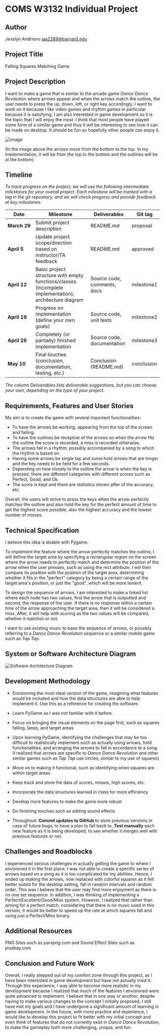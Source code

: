 # COMS W3132 Individual Project

## Author
Jesslyn Andriono jaa2289@barnard.edu

## Project Title
Falling Squares Matching Game

## Project Description
I want to make a game that is similar to the arcade game _Dance Dance Revolution_ where arrows appear and when the arrows match the outline, the user needs to press the up, down, left, or right key accordingly. I want to work on it because I like video games and rhythm games in particular because it is satisfying. I am also interested in game development so it is the topic that I will enjoy the most. I think that most people have played some form of a similar game and thus it will be interesting to see how it can be made on desktop. It should be fun so hopefully other people can enjoy it.

![image](https://github.com/coms-w3132/final-project-cactus273/assets/86728731/19b00eda-b442-4abd-a769-e82a084be84f)

(In the image above the arrows move from the bottom to the top. In my implementation, it will be from the top to the bottom and the outlines will be at the bottom)


## Timeline

*To track progress on the project, we will use the following intermediate milestones for your overall project. Each milestone will be marked with a tag in the git repository, and we will check progress and provide feedback at key milestones.*

| Date               | Milestone                                                                                              | Deliverables                | Git tag    |
|--------------------|--------------------------------------------------------------------------------------------------------|-----------------------------|------------|
| **March&nbsp;29**  | Submit project description                                                                             | README.md                   | proposal   |
| **April&nbsp;5**   | Update project scope/direction based on instructor/TA feedback                                         | README.md                   | approved   |
| **April&nbsp;12**  | Basic project structure with empty functions/classes (incomplete implementation), architecture diagram | Source code, comments, docs | milestone1 |
| **April&nbsp;19**  | Progress on implementation (define your own goals)                                                     | Source code, unit tests     | milestone2 |
| **April&nbsp;26**  | Completely (or partially) finished implementation                                                      | Source code, documentation  | milestone3 |
| **May&nbsp;10**    | Final touches (conclusion, documentation, testing, etc.)                                               | Conclusion (README.md)      | conclusion |

*The column Deliverables lists deliverable suggestions, but you can choose your own, depending on the type of your project.*

## Requirements, Features and User Stories
My aim is to create the game with several important functionalities:
- To have the arrows be working, appearing from the top of the screen and falling.
- To have the outlines be receptive of the arrows so when the arrow fits the outline the score is recorded, a miss is recorded otherwise.
- The arrows fall in a rhythm, possibly accompanied by a song to which the rhythm is based on.
- Having some arrows be single tap and some hold arrows that are longer and the key needs to be held for a few seconds.
- Depending on how closely to the outline the arrow is when the key is pressed, there are different categories with different scores such as Perfect, Good, and Ok.
- The score is kept and there are statistics shown after of the accuracy, etc.

Overall, the users will strive to press the keys when the arrow perfectly matches the outline and also hold the key for the perfect amount of time to get the highest score possible, also the highest accuracy and the lowest number of misses.

## Technical Specification
I believe this idea is doable with Pygame.

To implement the feature where the arrow perfectly matches the outline, I will define the target area by specifying a rectangular region on the screen where the arrow needs to perfectly match and determine the position of the arrow when the user presses, such as using the rect attribute. I will then compare its position with the position of the target area, determining whether it fits in the "perfect" category by being a certain range of the target area's position, or just the "good", which will be more lenient. 

To design the sequence of arrows, I am interested to make a linked list where each node has two values, first the arrow that is outputted and second, the response of the user. If there is no response within a certain time of the arrow approaching the target area, then it will be considered a miss. After, it will help with scoring as the two values will be compared, whether it matches or not.

I want to use existing music to base the sequence of arrows, or possibly referring to a _Dance Dance Revolution_ sequence or a similar mobile game such as _Tap Tap_.

## System or Software Architecture Diagram
![Software Architecture Diagram](https://github.com/coms-w3132/final-project-cactus273/assets/86728731/31fa62a3-93a3-41dc-b9bb-0a39d28341ac)


## Development Methodology
- Envisioning the most ideal version of the game, imagining what features would be included and how the data structures are able to help implement it. Use this as a reference for creating the software.
- Learn PyGame as I was not familiar with it before.
- Focus on bringing the visual elements on the page first, such as squares falling, lanes, and target areas
- Upon learning PyGame, identifying the challenges that may be too difficult to realistically implement such as actually using arrows, hold functionalities, and arranging the arrows to fall in accordance to a song. (I realized that arrows are specific to _Dance Dance Revolution_ and other similar games such as _Tap Tap_ use circles, similar to my use of squares)
- Move on to making it functional, such as identifying when squares are within target areas
- Keep track and store the data of scores, misses, high scores, etc.
- Incorporate the data structures learned in class for more efficiency
- Develop more features to make the game more robust
- Do finishing touches such as adding sound effects

- Throughout: **Commit updates to GitHub** to store previous versions in case of future bugs, to have a plan to fall back to. **Test manually** each new feature as it is being developed, to see whether it merges well with previous features or not.


## Challenges and Roadblocks
I experienced various challenges in actually getting the game to where I envisioned it in the first place. I was not able to create a specific series of arrows based on a song as it is too complicated for my abilities. Hence, I ended up making the arrows, now replaced with colorful squares as it felt better suited for the desktop setting, fall in random intervals and random order. This was I believe 
that the user may find more enjoyment as there is no one set sequence. In addition, I was thinking of implementing a Perfect/Excellent/Good/Miss system. However, I realized that rather than aiming for a perfect match, considering that there is no music used in this version, it would be better to speed up the rate at which squares fall and using just a Perfect/Miss binary. 

## Additional Resources
PNG Sites such as parspng.com and Sound Effect Sites such as pixabay.com

## Conclusion and Future Work
Overall, I really stepped out of my comfort zone through this project, as I have been interested in game development but have not actually tried it. Through this experience, I was able to become more realistic in my development because I realized that much of the features I envisioned were quite advanced to implement. I believe that in one way or another, despite having to make various changes to the concept I initially proposed, I still have met my goals and I have undergone a significant amount of learning in game development. In the future, with more practice and experience, I would like to develop this project to fit better with my initial concept and even think of features that do not currently exist in _Dance Dance Revolution_, to make the gameplay both more challenging, unique, and fun.
